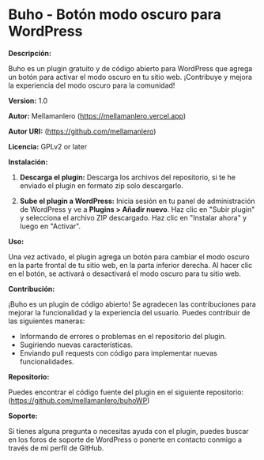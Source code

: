 # Buho - Botón modo oscuro para WordPress

**Descripción:**

Buho es un plugin gratuito y de código abierto para WordPress que agrega un botón para activar el modo oscuro en tu sitio web. ¡Contribuye y mejora la experiencia del modo oscuro para la comunidad!

**Version:** 1.0

**Autor:** Mellamanlero (https://mellamanlero.vercel.app)

**Autor URI:** (https://github.com/mellamanlero)

**Licencia:** GPLv2 or later

**Instalación:**

1. **Descarga el plugin:** Descarga los archivos del repositorio, si te he enviado el plugin en formato zip solo descargarlo.

2. **Sube el plugin a WordPress:** Inicia sesión en tu panel de administración de WordPress y ve a **Plugins > Añadir nuevo**. Haz clic en "Subir plugin" y selecciona el archivo ZIP descargado. Haz clic en "Instalar ahora" y luego en "Activar".

**Uso:**

Una vez activado, el plugin agrega un botón para cambiar el modo oscuro en la parte frontal de tu sitio web, en la parta inferior derecha. Al hacer clic en el botón, se activará o desactivará el modo oscuro para tu sitio web.

**Contribución:**

¡Buho es un plugin de código abierto! Se agradecen las contribuciones para mejorar la funcionalidad y la experiencia del usuario. Puedes contribuir de las siguientes maneras:

* Informando de errores o problemas en el repositorio del plugin.
* Sugiriendo nuevas características.
* Enviando pull requests con código para implementar nuevas funcionalidades.

**Repositorio:**

Puedes encontrar el código fuente del plugin en el siguiente repositorio: (https://github.com/mellamanlero/buhoWP)

**Soporte:**

Si tienes alguna pregunta o necesitas ayuda con el plugin, puedes buscar en los foros de soporte de WordPress o ponerte en contacto conmigo a través de mi perfil de GitHub.
